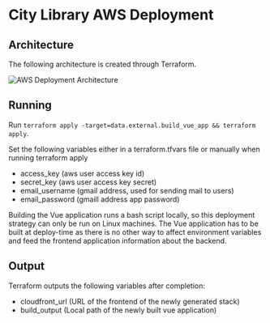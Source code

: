 # City Library AWS Deployment

## Architecture

The following architecture is created through Terraform.

![AWS Deployment Architecture](https://i.imgur.com/UPA5tK6.png "AWS Deployment Architecture")

## Running

Run ```terraform apply -target=data.external.build_vue_app && terraform apply```.

Set the following variables either in a terraform.tfvars file or manually when running terraform apply

- access_key (aws user access key id)
- secret_key (aws user access key secret)
- email_username (gmail address, used for sending mail to users)
- email_password (gmaill address app password)

Building the Vue application runs a bash script locally, so this deployment strategy can only be run on Linux machines.
The Vue application has to be built at deploy-time as there is no other way to affect environment variables and feed the frontend application information about the backend. 

## Output

Terraform outputs the following variables after completion:

- cloudfront_url (URL of the frontend of the newly generated stack)
- build_output (Local path of the newly built vue application)